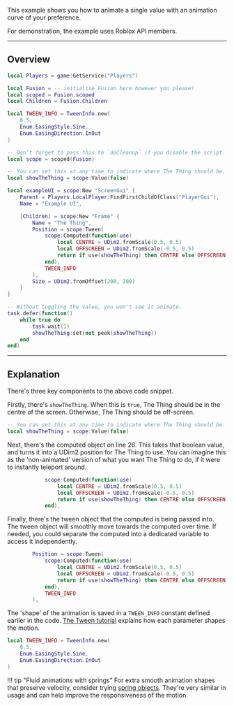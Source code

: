 This example shows you how to animate a single value with an animation curve of
your preference.

For demonstration, the example uses Roblox API members.

-----

## Overview

```Lua linenums="1"
local Players = game:GetService("Players")

local Fusion = -- initialise Fusion here however you please!
local scoped = Fusion.scoped
local Children = Fusion.Children

local TWEEN_INFO = TweenInfo.new(
	0.5,
	Enum.EasingStyle.Sine,
	Enum.EasingDirection.InOut
)

-- Don't forget to pass this to `doCleanup` if you disable the script.
local scope = scoped(Fusion)

-- You can set this at any time to indicate where The Thing should be.
local showTheThing = scope:Value(false)

local exampleUI = scope:New "ScreenGui" {
	Parent = Players.LocalPlayer:FindFirstChildOfClass("PlayerGui"),
	Name = "Example UI",

	[Children] = scope:New "Frame" {
		Name = "The Thing",
		Position = scope:Tween(
			scope:Computed(function(use)
				local CENTRE = UDim2.fromScale(0.5, 0.5)
				local OFFSCREEN = UDim2.fromScale(-0.5, 0.5)
				return if use(showTheThing) then CENTRE else OFFSCREEN
			end),
			TWEEN_INFO
		),
		Size = UDim2.fromOffset(200, 200)
	}
}

-- Without toggling the value, you won't see it animate.
task.defer(function()
	while true do
		task.wait(1)
		showTheThing:set(not peek(showTheThing))
	end
end)
```

-----

## Explanation

There's three key components to the above code snippet.

Firstly, there's `showTheThing`. When this is `true`, The Thing should be in
the centre of the screen. Otherwise, The Thing should be off-screen.

```Lua linenums="13"
-- You can set this at any time to indicate where The Thing should be.
local showTheThing = scope:Value(false)
```

Next, there's the computed object on line 26. This takes that boolean value, and
turns it into a UDim2 position for The Thing to use. You can imagine this as the
'non-animated' version of what you want The Thing to do, if it were to instantly
teleport around.

```Lua linenums="26"
			scope:Computed(function(use)
				local CENTRE = UDim2.fromScale(0.5, 0.5)
				local OFFSCREEN = UDim2.fromScale(-0.5, 0.5)
				return if use(showTheThing) then CENTRE else OFFSCREEN
			end),
```

Finally, there's the tween object that the computed is being passed into. The
tween object will smoothly move towards the computed over time. If needed, you
could separate the computed into a dedicated variable to access it
independently.

```Lua linenums="25"
		Position = scope:Tween(
			scope:Computed(function(use)
				local CENTRE = UDim2.fromScale(0.5, 0.5)
				local OFFSCREEN = UDim2.fromScale(-0.5, 0.5)
				return if use(showTheThing) then CENTRE else OFFSCREEN
			end),
			TWEEN_INFO
		),
```

The 'shape' of the animation is saved in a `TWEEN_INFO` constant defined earlier
in the code. [The Tween tutorial](../../../tutorials/animation/tweens) explains
how each parameter shapes the motion.

```Lua linenums="7"
local TWEEN_INFO = TweenInfo.new(
    0.5,
    Enum.EasingStyle.Sine,
    Enum.EasingDirection.InOut
)
```

!!! tip "Fluid animations with springs"
	For extra smooth animation shapes that preserve velocity, consider trying
	[spring objects](../../../tutorials/animation/springs). They're very similar
	in usage and can help improve the responsiveness of the motion.